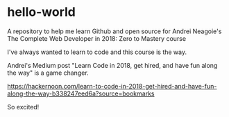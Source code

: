 # hello-world

A repository to help me learn Github and open source for Andrei Neagoie's The Complete Web Developer in 2018: Zero to Mastery course

I've always wanted to learn to code and this course is the way.

Andrei's Medium post "Learn Code in 2018, get hired, and have fun along the way" is a game changer. 

https://hackernoon.com/learn-to-code-in-2018-get-hired-and-have-fun-along-the-way-b338247eed6a?source=bookmarks

So excited!

